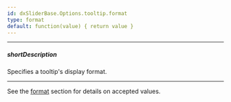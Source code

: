```yaml
---
id: dxSliderBase.Options.tooltip.format
type: format
default: function(value) { return value }
---
```

---
##### shortDescription
Specifies a tooltip's display format.

---
See the [format](/Documentation/ApiReference/Common/Object_Structures/format/) section for details on accepted values.